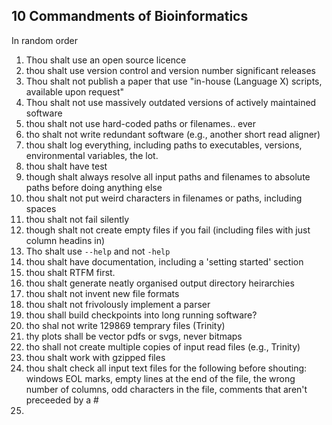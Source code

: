 ## 10 Commandments of Bioinformatics
In random order

1. Thou shalt use an open source licence
2. thou shalt use version control and version number significant releases
2. Thou shalt not publish a paper that use "in-house (Language X) scripts, available upon request"
2. Thou shalt not use massively outdated versions of actively maintained software
3. thou shalt not use hard-coded paths or filenames.. ever
4. tho shalt not write redundant software (e.g., another short read aligner)
5. thou shalt log everything, including paths to executables, versions, environmental variables, the lot.
6. thou shalt have test
7. though shalt always resolve all input paths and filenames to absolute paths before doing anything else
8. thou shalt not put weird characters in filenames or paths, including spaces
9. thou shalt not fail silently
10. though shalt not create empty files if you fail (including files with just column headins in)
11. Tho shalt use `--help` and not `-help`
12. thou shalt have documentation, including a 'setting started' section
13. thou shalt RTFM first.
14. thou shalt generate neatly organised output directory heirarchies
15. thou shalt not invent new file formats
16. thou shalt not frivolously implement a parser
17. thou shall build checkpoints into long running software?
18. tho shal not write 129869 temprary files (Trinity)
19. thy plots shall be vector pdfs or svgs, never bitmaps
20. tho shall not create multiple copies of input read files (e.g., Trinity)
21. thou shalt work with gzipped files
22. thou shalt check all input text files for the following before shouting: windows EOL marks, empty lines at the end of the file, the wrong number of columns, odd characters in the file, comments that aren't preceeded by a #
23. 
